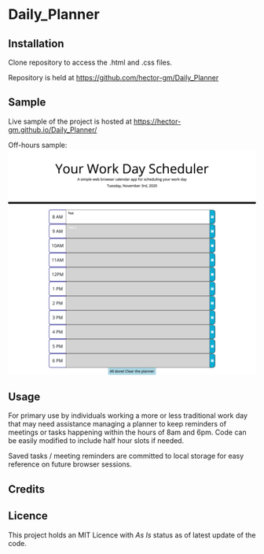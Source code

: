 # Daily_Planner

## Installation
Clone repository to access the .html and .css files.

Repository is held at https://github.com/hector-gm/Daily_Planner

## Sample
Live sample of the project is hosted at https://hector-gm.github.io/Daily_Planner/ 

Off-hours sample: 
![Web Browser Daily Planner](index.html.png)

## Usage
For primary use by individuals working a more or less traditional work day that may need assistance managing a planner to keep reminders of meetings or tasks happening within the hours of 8am and 6pm. Code can be easily modified to include half hour slots if needed. 

Saved tasks / meeting reminders are committed to local storage for easy reference on future browser sessions.

## Credits

## Licence
This project holds an MIT Licence with *As Is* status as of latest update of the code.
